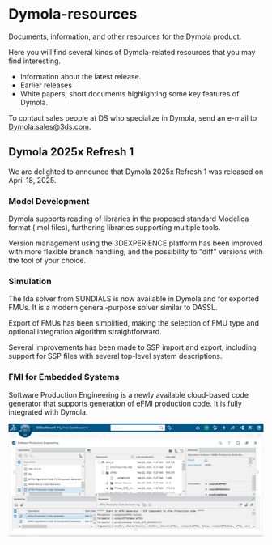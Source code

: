 # Dymola-resources
Documents, information, and other resources for the Dymola product.

Here you will find several kinds of Dymola-related resources that you may find interesting.
- Information about the latest release.
- Earlier releases
- White papers, short documents highlighting some key features of Dymola.

To contact sales people at DS who specialize in Dymola, send an e-mail to Dymola.sales@3ds.com.

## Dymola 2025x Refresh 1
We are delighted to announce that Dymola 2025x Refresh 1 was released on April 18, 2025.

### Model Development
Dymola supports reading of libraries in the proposed standard Modelica format (.mol files),
furthering libraries supporting multiple tools.

Version management using the 3DEXPERIENCE platform has been improved with more flexible branch
handling, and the possibility to "diff" versions with the tool of your choice.

### Simulation
The Ida solver from SUNDIALS is now available in Dymola and for exported FMUs. It is a modern
general-purpose solver similar to DASSL.

Export of FMUs has been simplified, making the selection of FMU type and optional integration
algorithm straightforward. 

Several improvements has been made to SSP import and export, including support for SSP files
with several top-level system descriptions.

### FMI for Embedded Systems
Software Production Engineering is a newly available cloud-based code generator that supports
generation of eFMI production code. It is fully integrated with Dymola.

![Software Production Engineering](https://github.com/DagBruck/Dymola-resources/blob/main/releases/Dymola%202024x%20Refresh%201/Dymola-2024x-R1-SOP.png)
